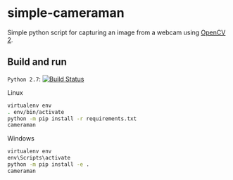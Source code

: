 # simple-cameraman

Simple python script for capturing an image from a webcam using [OpenCV 2](http://opencv.org/). 

## Build and run

`Python 2.7`: [![Build Status](https://travis-ci.org/kyhau/simple-cameraman.svg?branch=master)](https://travis-ci.org/kyhau/simple-cameraman)

Linux

```bash
virtualenv env
. env/bin/activate
python -m pip install -r requirements.txt
cameraman
```

Windows

```cmd
virtualenv env
env\Scripts\activate
python -m pip install -e .
cameraman
```
